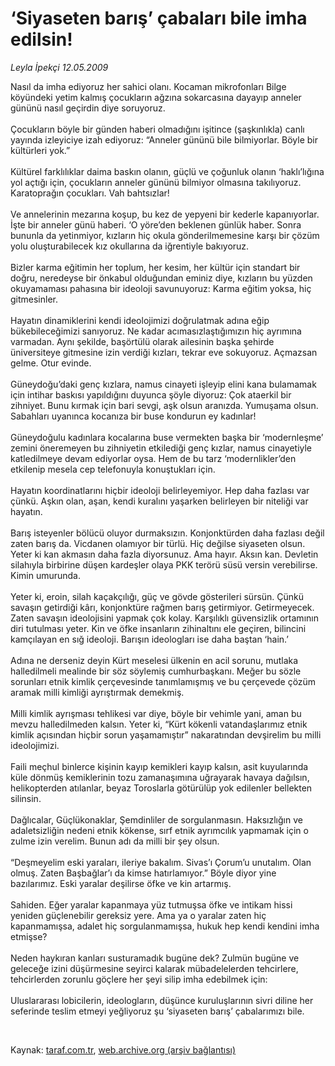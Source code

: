 # ‘Siyaseten barış’ çabaları bile imha edilsin!

*Leyla İpekçi 12.05.2009*

<div class="taraf_structure_2col_1zq">
<div class="margen_n">



 <p>Nasıl da imha ediyoruz her sahici olanı. Kocaman mikrofonları Bilge köyündeki yetim kalmış çocukların ağzına sokarcasına dayayıp anneler gününü nasıl geçirdin diye soruyoruz. <br/><br/>Çocukların böyle bir günden haberi olmadığını işitince (şaşkınlıkla) canlı yayında izleyiciye izah ediyoruz: “Anneler gününü bile bilmiyorlar. Böyle bir kültürleri yok.” <br/><br/>Kültürel farklılıklar daima baskın olanın, güçlü ve çoğunluk olanın ‘haklı’lığına yol açtığı için, çocukların anneler gününü bilmiyor olmasına takılıyoruz. Karatoprağın çocukları. Vah bahtsızlar! <br/><br/>Ve annelerinin mezarına koşup, bu kez de yepyeni bir kederle kapanıyorlar. İşte bir anneler günü haberi. ‘O yöre’den beklenen günlük haber. Sonra bununla da yetinmiyor, kızların hiç okula gönderilmemesine karşı bir çözüm yolu oluşturabilecek kız okullarına da iğrentiyle bakıyoruz. <br/><br/>Bizler karma eğitimin her toplum, her kesim, her kültür için standart bir doğru, neredeyse bir önkabul olduğundan eminiz diye, kızların bu yüzden okuyamaması pahasına bir ideoloji savunuyoruz: Karma eğitim yoksa, hiç gitmesinler. <br/><br/>Hayatın dinamiklerini kendi ideolojimizi doğrulatmak adına eğip bükebileceğimizi sanıyoruz. Ne kadar acımasızlaştığımızın hiç ayrımına varmadan. Aynı şekilde, başörtülü olarak ailesinin başka şehirde üniversiteye gitmesine izin verdiği kızları, tekrar eve sokuyoruz. Açmazsan gelme. Otur evinde. <br/><br/>Güneydoğu’daki genç kızlara, namus cinayeti işleyip elini kana bulamamak için intihar baskısı yapıldığını duyunca şöyle diyoruz: Çok ataerkil bir zihniyet. Bunu kırmak için bari sevgi, aşk olsun aranızda. Yumuşama olsun. Sabahları uyanınca kocanıza bir buse kondurun ey kadınlar! <br/><br/>Güneydoğulu kadınlara kocalarına buse vermekten başka bir ‘modernleşme’ zemini öneremeyen bu zihniyetin etkilediği genç kızlar, namus cinayetiyle katledilmeye devam ediyorlar oysa. Hem de bu tarz ‘modernlikler’den etkilenip mesela cep telefonuyla konuştukları için. <br/><br/>Hayatın koordinatlarını hiçbir ideoloji belirleyemiyor. Hep daha fazlası var çünkü. Aşkın olan, aşan, kendi kuralını yaşarken belirleyen bir niteliği var hayatın. <br/><br/>Barış isteyenler bölücü oluyor durmaksızın. Konjonktürden daha fazlası değil zaten barış da. Vicdanen olamıyor bir türlü. Hiç değilse siyaseten olsun. Yeter ki kan akmasın daha fazla diyorsunuz. Ama hayır. Aksın kan. Devletin silahıyla birbirine düşen kardeşler olaya PKK terörü süsü versin verebilirse. Kimin umurunda. <br/><br/>Yeter ki, eroin, silah kaçakçılığı, güç ve gövde gösterileri sürsün. Çünkü savaşın getirdiği kârı, konjonktüre rağmen barış getirmiyor. Getirmeyecek. Zaten savaşın ideolojisini yapmak çok kolay. Karşılıklı güvensizlik ortamının diri tutulması yeter. Kin ve öfke insanların zihinaltını ele geçiren, bilincini kamçılayan en sığ ideoloji. Barışın ideologları ise daha baştan ‘hain.’ <br/><br/>Adına ne derseniz deyin Kürt meselesi ülkenin en acil sorunu, mutlaka halledilmeli mealinde bir söz söylemiş cumhurbaşkanı. Meğer bu sözle sorunları etnik kimlik çerçevesinde tanımlamışmış ve bu çerçevede çözüm aramak milli kimliği ayrıştırmak demekmiş. <br/><br/>Milli kimlik ayrışması tehlikesi var diye, böyle bir vehimle yani, aman bu mevzu halledilmeden kalsın. Yeter ki, “Kürt kökenli vatandaşlarımız etnik kimlik açısından hiçbir sorun yaşamamıştır” nakaratından devşirelim bu milli ideolojimizi. <br/><br/>Faili meçhul binlerce kişinin kayıp kemikleri kayıp kalsın, asit kuyularında küle dönmüş kemiklerinin tozu zamanaşımına uğrayarak havaya dağılsın, helikopterden atılanlar, beyaz Toroslarla götürülüp yok edilenler bellekten silinsin. <br/><br/>Dağlıcalar, Güçlükonaklar, Şemdinliler de sorgulanmasın. Haksızlığın ve adaletsizliğin nedeni etnik kökense, sırf etnik ayrımcılık yapmamak için o zulme izin verelim. Bunun adı da milli bir şey olsun. <br/><br/>“Deşmeyelim eski yaraları, ileriye bakalım. Sivas’ı Çorum’u unutalım. Olan olmuş. Zaten Başbağlar’ı da kimse hatırlamıyor.” Böyle diyor yine bazılarımız. Eski yaralar deşilirse öfke ve kin artarmış. <br/><br/>Sahiden. Eğer yaralar kapanmaya yüz tutmuşsa öfke ve intikam hissi yeniden güçlenebilir gereksiz yere. Ama ya o yaralar zaten hiç kapanmamışsa, adalet hiç sorgulanmamışsa, hukuk hep kendi kendini imha etmişse? <br/><br/>Neden haykıran kanları susturamadık bugüne dek? Zulmün bugüne ve geleceğe izini düşürmesine seyirci kalarak mübadelelerden tehcirlere, tehcirlerden zorunlu göçlere her şeyi silip imha edebilmek için: <br/><br/>Uluslararası lobicilerin, ideologların, düşünce kuruluşlarının sivri diline her seferinde teslim etmeyi yeğliyoruz şu ‘siyaseten barış’ çabalarımızı bile.</p>

<br/>


<div id="taraf_not">
</div>

</div>


</div>

Kaynak: [taraf.com.tr](http://www.taraf.com.tr:80/makale/5472.htm), [web.archive.org (arşiv bağlantısı)](http://web.archive.org/web/20090524045214/http://www.taraf.com.tr:80/makale/5472.htm)

